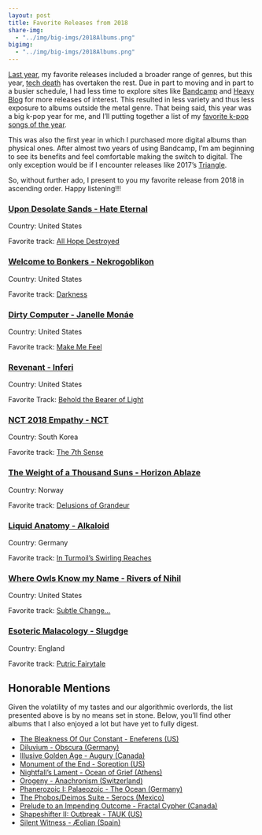 ```yaml
---
layout: post
title: Favorite Releases from 2018
share-img:
  - "../img/big-imgs/2018Albums.png"
bigimg:
  - "../img/big-imgs/2018Albums.png"
---
```


[Last year](https://twitter.com/irobarte/status/948999328596746241), my favorite releases included a broader range of genres, but this year, [tech death](https://en.wikipedia.org/wiki/Technical_death_metal) has overtaken the rest. Due in part to moving and in part to a busier schedule, I had less time to explore sites like [Bandcamp](https://bandcamp.com/) and [Heavy Blog](http://www.heavyblogisheavy.com/) for more releases of interest. This resulted in less variety and thus less exposure to albums outside the metal genre. That being said, this year was a big k-pop year for me, and I’ll putting together a list of my [favorite k-pop songs of the year]().

This was also the first year in which I purchased more digital albums than physical ones. After almost two years of using Bandcamp, I’m am beginning to see its benefits and feel comfortable making the switch to digital. The only exception would be if I encounter releases like 2017’s [Triangle](https://schammasch.bandcamp.com/album/triangle).

So, without further ado, I present to you my favorite release from 2018 in ascending order. Happy listening!!!

### [Upon Desolate Sands - Hate Eternal](https://hateeternal.bandcamp.com/album/upon-desolate-sands)
Country: United States

Favorite track: [All Hope Destroyed](https://youtu.be/AbcI5clV1_k)

### [Welcome to Bonkers - Nekrogoblikon](https://nekrogoblikon.bandcamp.com/album/welcome-to-bonkers)
Country: United States

Favorite track: [Darkness](https://youtu.be/sbAbBBrT3bE)

### [Dirty Computer - Janelle Monáe](http://a.co/d/jgglkeb)
Country: United States

Favorite track: [Make Me Feel](https://youtu.be/tGRzz0oqgUE) 

### [Revenant - Inferi](https://inferi.bandcamp.com/album/revenant)
Country: United States

Favorite Track: [Behold the Bearer of Light](https://youtu.be/DgLeSK6bI8A)

### [NCT 2018 Empathy - NCT](http://a.co/d/0EX5DPX)
Country: South Korea

Favorite track: [The 7th Sense](https://youtu.be/yTmR-ogUXqo)

### [The Weight of a Thousand Suns - Horizon Ablaze](https://horizon-ablaze.bandcamp.com/album/the-weight-of-a-thousand-suns)
Country: Norway

Favorite track: [Delusions of Grandeur](https://youtu.be/3T7Pr3oCNZw)

### [Liquid Anatomy - Alkaloid](https://alkaloidsom.bandcamp.com/album/liquid-anatomy)
Country: Germany

Favorite track: [In Turmoil’s Swirling Reaches](https://youtu.be/3b8xRljC_q8)

### [Where Owls Know my Name - Rivers of Nihil](https://riversofnihil.bandcamp.com/album/where-owls-know-my-name)
Country: United States

Favorite track: [Subtle Change…](https://youtu.be/TYazmdSg4uU)

### [Esoteric Malacology - Slugdge](https://slugdge.bandcamp.com/album/esoteric-malacology)
Country: England

Favorite track: [Putric Fairytale](https://youtu.be/h4_7QI4ha2M)

## Honorable Mentions
Given the volatility of my tastes and our algorithmic overlords, the list presented above is by no means set in stone. Below, you’ll find other albums that I also enjoyed a lot but have yet to fully digest.

- [The Bleakness Of Our Constant - Eneferens (US)](https://eneferens.bandcamp.com/album/the-bleakness-of-our-constant)
- [Diluvium - Obscura (Germany)](https://obscura.bandcamp.com/album/diluvium)
- [Illusive Golden Age - Augury (Canada)](https://augurymetal.bandcamp.com/album/illusive-golden-age) 
- [Monument of the End - Soreption (US)](http://a.co/d/03bGLeC)
- [Nightfall’s Lament - Ocean of Grief (Athens)](https://naturmachtproductions.bandcamp.com/album/nightfalls-lament)
- [Orogeny - Anachronism (Switzerland)](https://anachronismdeath.bandcamp.com/album/orogeny)
- [Phanerozoic I: Palaeozoic - The Ocean (Germany)](https://theocean.bandcamp.com/album/phanerozoic-i-palaeozoic-2)
- [The Phobos/Deimos Suite - Serocs (Mexico)](https://everlastingspewrecords.bandcamp.com/album/the-phobos-deimos-suite)
- [Prelude to an Impending Outcome - Fractal Cypher (Canada)](https://fractalcypher.bandcamp.com/album/prelude-to-an-impending-outcome)
- [Shapeshifter II: Outbreak - TAUK (US)](https://tauk.bandcamp.com/album/shapeshifter-ii-outbreak)
- [Silent Witness - Æolian (Spain)](https://aeolianband.bandcamp.com/album/silent-witness)

